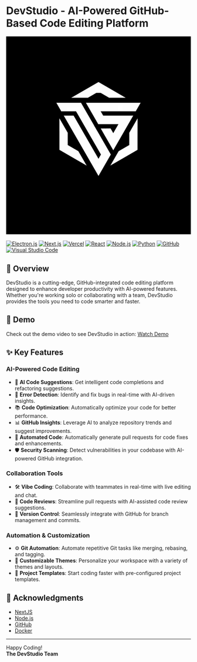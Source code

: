 # DevStudio - AI-Powered GitHub-Based Code Editing Platform

![DevStudio Logo](LOGO/DevStudioLogo.png)


[![Electron.js](https://img.shields.io/badge/Electron.js-47848F?style=flat&logo=electron&logoColor=white)](https://www.electronjs.org/)
[![Next.js](https://img.shields.io/badge/Next.js-000000?style=flat&logo=next.js&logoColor=white)](https://nextjs.org/)
[![Vercel](https://img.shields.io/badge/Vercel-000000?style=flat&logo=vercel&logoColor=white)](https://vercel.com/)
[![React](https://img.shields.io/badge/React-20232A?style=flat&logo=react&logoColor=61DAFB)](https://reactjs.org/)
[![Node.js](https://img.shields.io/badge/Node.js-43853D?style=flat&logo=node.js&logoColor=white)](https://nodejs.org/)
[![Python](https://img.shields.io/badge/Python-3776AB?style=flat&logo=python&logoColor=white)](https://www.python.org/)
[![GitHub](https://img.shields.io/badge/GitHub-181717?style=flat&logo=github&logoColor=white)](https://github.com/)
[![Visual Studio Code](https://img.shields.io/badge/VSCode-0078D4?style=flat&logo=visual-studio-code&logoColor=white)](https://code.visualstudio.com/)

## 📝 Overview

DevStudio is a cutting-edge, GitHub-integrated code editing platform designed to enhance developer productivity with AI-powered features. Whether you're working solo or collaborating with a team, DevStudio provides the tools you need to code smarter and faster.

## 🎥 Demo

Check out the demo video to see DevStudio in action: [Watch Demo](https://res.cloudinary.com/dtykfxrql/video/upload/v1744085710/demo_q1fsxu.mp4)

## ✨ Key Features
### AI-Powered Code Editing
- 🤖 **AI Code Suggestions**: Get intelligent code completions and refactoring suggestions.
- 🧠 **Error Detection**: Identify and fix bugs in real-time with AI-driven insights.
- 📚 **Code Optimization**: Automatically optimize your code for better performance.
- 📊 **GitHub Insights**: Leverage AI to analyze repository trends and suggest improvements.
- 🔄 **Automated Code**: Automatically generate pull requests for code fixes and enhancements.
- 🛡️ **Security Scanning**: Detect vulnerabilities in your codebase with AI-powered GitHub integration.

### Collaboration Tools
- 🛠️ **Vibe Coding**: Collaborate with teammates in real-time with live editing and chat.
- 💬 **Code Reviews**: Streamline pull requests with AI-assisted code review suggestions.
- 🔄 **Version Control**: Seamlessly integrate with GitHub for branch management and commits.

### Automation & Customization
- ⚙️ **Git Automation**: Automate repetitive Git tasks like merging, rebasing, and tagging.
- 🎨 **Customizable Themes**: Personalize your workspace with a variety of themes and layouts.
- 📂 **Project Templates**: Start coding faster with pre-configured project templates.



## 🙏 Acknowledgments

- [NextJS](https://nextjs.org/)
- [Node.js](https://nodejs.org/)
- [GitHub](https://github.com/)
- [Docker](https://www.docker.com/)

---

Happy Coding!  
**The DevStudio Team**